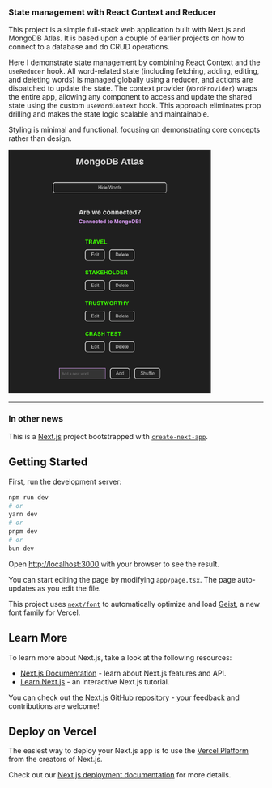 
### State management with React Context and Reducer
This project is a simple full-stack web application built with Next.js and MongoDB Atlas. It is based upon a couple of earlier projects on how to connect to a database and do CRUD operations. 

Here I demonstrate state management by combining React Context and the `useReducer` hook. 
All word-related state (including fetching, adding, editing, and deleting words) is managed globally using a reducer, and actions are dispatched to update the state. The context provider (`WordProvider`) wraps the entire app, allowing any component to access and update the shared state using the custom `useWordContext` hook. 
This approach eliminates prop drilling and makes the state logic scalable and maintainable.


Styling is minimal and functional, focusing on demonstrating core concepts rather than design.

<img src="./public/Screenshot2.png" alt="Screenshot of website" width="400"/>



-----

### In other news
This is a [Next.js](https://nextjs.org) project bootstrapped with [`create-next-app`](https://nextjs.org/docs/app/api-reference/cli/create-next-app).

## Getting Started

First, run the development server:

```bash
npm run dev
# or
yarn dev
# or
pnpm dev
# or
bun dev
```

Open [http://localhost:3000](http://localhost:3000) with your browser to see the result.

You can start editing the page by modifying `app/page.tsx`. The page auto-updates as you edit the file.

This project uses [`next/font`](https://nextjs.org/docs/app/building-your-application/optimizing/fonts) to automatically optimize and load [Geist](https://vercel.com/font), a new font family for Vercel.

## Learn More

To learn more about Next.js, take a look at the following resources:

- [Next.js Documentation](https://nextjs.org/docs) - learn about Next.js features and API.
- [Learn Next.js](https://nextjs.org/learn) - an interactive Next.js tutorial.

You can check out [the Next.js GitHub repository](https://github.com/vercel/next.js) - your feedback and contributions are welcome!

## Deploy on Vercel

The easiest way to deploy your Next.js app is to use the [Vercel Platform](https://vercel.com/new?utm_medium=default-template&filter=next.js&utm_source=create-next-app&utm_campaign=create-next-app-readme) from the creators of Next.js.

Check out our [Next.js deployment documentation](https://nextjs.org/docs/app/building-your-application/deploying) for more details.
